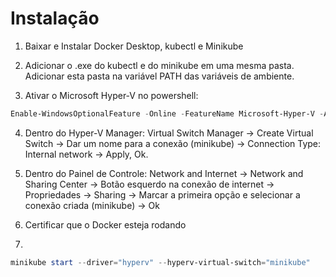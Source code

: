 # Instalação

1. Baixar e Instalar Docker Desktop, kubectl e Minikube

2. Adicionar o .exe do kubectl e do minikube em uma mesma pasta. Adicionar esta pasta na variável PATH das variáveis de ambiente.

3. Ativar o Microsoft Hyper-V no powershell: 
```powershell
Enable-WindowsOptionalFeature -Online -FeatureName Microsoft-Hyper-V -All
```

4. Dentro do Hyper-V Manager: Virtual Switch Manager -> Create Virtual Switch -> Dar um nome para a conexão (minikube) -> Connection Type: Internal network -> Apply, Ok.

5. Dentro do Painel de Controle: Network and Internet -> Network and Sharing Center -> Botão esquerdo na conexão de internet -> Propriedades -> Sharing -> Marcar a primeira opção e selecionar a conexão criada (minikube) -> Ok

6. Certificar que o Docker esteja rodando

7. 
```powershell
minikube start --driver="hyperv" --hyperv-virtual-switch="minikube"
```